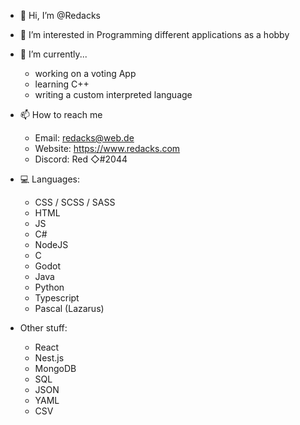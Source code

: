 - 👋 Hi, I’m @Redacks
- 👀 I’m interested in 
    Programming different applications as a hobby

- 🌱 I’m currently...
    - working on a voting App
    - learning C++
    - writing a custom interpreted language
    
- 📫 How to reach me

    - Email: redacks@web.de
    - Website: https://www.redacks.com
    - Discord: Red ◇#2044

- 💻 Languages:
  - CSS / SCSS / SASS
  - HTML
  - JS
  - C#
  - NodeJS
  - C
  - Godot
  - Java
  - Python
  - Typescript
  - Pascal (Lazarus)

- Other stuff:
    - React
    - Nest.js
    - MongoDB
    - SQL
    - JSON
    - YAML
    - CSV
 
